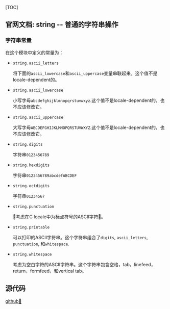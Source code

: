 [TOC]

## 官网文档: string -- 普通的字符串操作

### 字符串常量

在这个模块中定义的常量为：

- `string.ascii_letters`

    将下面的`ascii_lowercase`和`ascii_uppercase`变量串联起来。这个值不是locale-dependent的。

- `string.ascii_lowercase`

    小写字母`abcdefghijklmnopqrstuvwxyz`.这个值不是locale-dependent的，也不应该修改它。

- `string.ascii_uppercase`

    大写字母`ABCDEFGHIJKLMNOPQRSTUVWXYZ`.这个值不是locale-dependent的，也不应该修改它。

- `string.digits`

    字符串`0123456789`

- `string.hexdigits`

    字符串`0123456789abcdefABCDEF`

- `string.octdigits`

    字符串`01234567`

- `string.punctuation`

    考虑在C locale中为标点符号的ASCII字符。

- `string.printable`

    可以打印的ASCII字符串。这个字符串组合了`digits`, `ascii_letters`, `punctuation`, 和`whitespace`.

- `string.whitespace`

    考虑为空白字符的ASCII字符串。这个字符串包含空格，tab，linefeed，return，formfeed，和vertical tab。

## 源代码 

[github🔗](https://github.com/python/cpython/blob/3.6/Lib/string.py)



